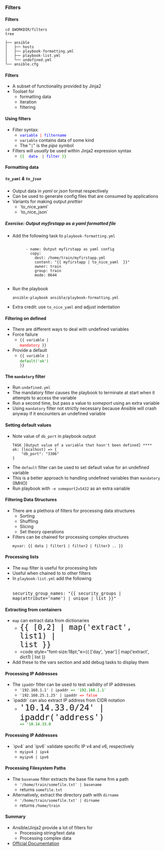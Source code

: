 ### Filters


#### Filters
```
cd $WORKDIR/filters
tree

├── ansible
│   ├── hosts
│   ├── playbook-formatting.yml
│   ├── playbook-list.yml
│   └── undefined.yml
└── ansible.cfg
```


#### Filters
* A subset of functionality provided by Jinja2
* Toolset for
   * formatting data
   * iteration
   * filtering


#### Using filters

* Filter syntax:
   * <!-- .element: class="fragment" data-fragment-index="0" --><code style="color:blue;">variable</code><code style="color:red;"> | </code><code style="color:blue;">filtername</code>
   *  <!-- .element: class="fragment" data-fragment-index="1" --><code>variable</code> contains data of some kind 
   *  <!-- .element: class="fragment" data-fragment-index="2" -->The "<code>|</code>" is the <em>pipe</em> symbol 
* Filters will <!-- .element: class="fragment" data-fragment-index="3" -->_usually_ be used within Jinja2 expression syntax
   *  <!-- .element: class="fragment" data-fragment-index="4" --><code style="color:green;">{{</code><code style="color:blue;">  data </code><code> | </code><code style="color:blue;">filter</code><code style="color:green;"> }}</code> 



#### Formatting data
##### `to_yaml` & `to_json`

* Output data in <!-- .element: class="fragment" data-fragment-index="0" -->_yaml_ or _json_ format respectively
* Can be used to generate config files that are consumed by applications <!-- .element: class="fragment" data-fragment-index="1" -->
* Variants for making output <!-- .element: class="fragment" data-fragment-index="2" -->_prettier_
   * <!-- .element: class="fragment" data-fragment-index="3" -->`to_nice_yaml`
   * <!-- .element: class="fragment" data-fragment-index="4" -->`to_nice_json`


##### Exercise: Output myfirstapp as a yaml formatted file
* Add the following task to <!-- .element: class="fragment" data-fragment-index="0" -->`playbook-formatting.yml`
   <pre class="fragment" data-fragment-index="1"><code data-trim>
        - name: Output myfirstapp as yaml config
          copy:
            dest: /home/train/myfirstapp.yml
            content: "{{ myfirstapp | to_nice_yaml  }}"
            owner: train
            group: train
            mode: 0644
    </code></pre>
* Run the playbook <!-- .element: class="fragment" data-fragment-index="2" -->
   ```
   ansible-playbook ansible/playbook-formatting.yml
   ```
* Extra credit: use <!-- .element: class="fragment" data-fragment-index="3" -->`to_nice_yaml` and adjust indentation



#### Filtering on defined
* There are different ways to deal with undefined variables
* Force failure
   * <code>{{ variable | </code><code style="color:red;">mandatory</code><code> }}</code>
* Provide a default
   * <code>{{ variable | </code><code style="color:green;">default('ok')</code><code> }}</code>


#### The `mandatory` filter

* Run <!-- .element: class="fragment" data-fragment-index="0" -->`undefined.yml`
* The mandatory filter causes the playbook to terminate at start when it attempts to access the variable <!-- .element: class="fragment" data-fragment-index="1" -->
* Run a second time, but pass a value to <!-- .element: class="fragment" data-fragment-index="2" -->_someport_ using an extra variable
* Using <!-- .element: class="fragment" data-fragment-index="3" -->`mandatory` filter not strictly necessary because Ansible will crash anyway if it encounters an undefined variable 



#### Setting default values
* Note value of <!-- .element: class="fragment" data-fragment-index="0" -->`db_port` in playbook output 
   ```
   TASK [Output value of a variable that hasn't been defined] ****
   ok: [localhost] => {
       "db_port": "3306"
   }
   ```
* The <!-- .element: class="fragment" data-fragment-index="1" -->`default` filter can be used to set default value for an undefined variable
* This is a better approach to handling undefined variables than <!-- .element: class="fragment" data-fragment-index="2" -->`mandatory` (IMHO)
* Run playbook with <!-- .element: class="fragment" data-fragment-index="3" -->`-e someport2=5432` as an extra variable



#### Filtering Data Structures
* There are a plethora of filters for processing data structures
    * Sorting
    * Shuffling
    * Slicing
    * Set theory operations
* Filters can be chained for processing complex structures
   ```
   myvar: {{ data | filter1 | filter2 | filter3 .. }}
   ```



#### Processing lists

* The <!-- .element: style="stretch" -->`map` filter is useful for processing lists
* Useful when chained to to other filters
* In `playbook-list.yml` add the following
   <pre style="font-size:12pt;"><code data-trim>
  security_group_names: "{{ security_groups | map(attribute='name') | unique | list }}"
  </code></pre>


#### Extracting from containers
* `map` can extract data from dictionaries
   * <code style="font-size:18pt;">{{ [0,2] | map('extract', list1) | list }}</code>
   * <code style="font-size:18pt;"e>{{ ['day', 'year'] | map('extract', dict1) | list }}</code>
* Add these to the vars section and add debug tasks to display them



#### Processing IP Addresses

* The <!-- .element: class="fragment" data-fragment-index="0" -->`ipaddr` filter can be used to test vailidity of IP addresses
   * <!-- .element: class="fragment" data-fragment-index="1" --><code>'192.168.1.1' | ipaddr</code><code class="fragment" data-fragment-index="2" style="color:green"> => '192.168.1.1'</code>
   * <!-- .element: class="fragment" data-fragment-index="3" --><code>'192.168.25.1.25' | ipaddr</code><code class="fragment" data-fragment-index="4" style="color:red"> => false</code>
* <!-- .element: class="fragment" data-fragment-index="5" -->`ipaddr` can also extract IP address from CIDR notation
   * <code style="font-size:20pt;">'10.14.33.0/24' | ipaddr('address')</code><code class="fragment" data-fragment-index="6" style="color:green;"> => '10.14.33.0</code>


#### Processing IP Addresses

* <!-- .element: class="fragment" data-fragment-index="0" -->`ipv4` and `ipv6` validate specific IP v4 and v6, respectively
   * <code>myipv4 | ipv4</code>
   * <code>myipv6 | ipv6</code>


#### Processing Filesystem Paths
* The `basename` filter extracts the base file name frm a path
   * `'/home/train/somefile.txt' | basename` 
   * returns `somefile.txt`
* Alternatively, extract the directory path with `dirname`
   * `'/home/train/somefile.txt' | dirname`
   * returns `/home/train`


#### Summary
* Ansible/Jinja2 provide a lot of filters for
  * Processing string/text data
  * Processing complex data
* [Official Documentation](https://docs.ansible.com/ansible/latest/playbooks_filters.html)

